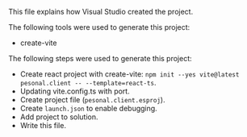 This file explains how Visual Studio created the project.

The following tools were used to generate this project:
- create-vite

The following steps were used to generate this project:
- Create react project with create-vite: `npm init --yes vite@latest pesonal.client -- --template=react-ts`.
- Updating vite.config.ts with port.
- Create project file (`pesonal.client.esproj`).
- Create `launch.json` to enable debugging.
- Add project to solution.
- Write this file.
